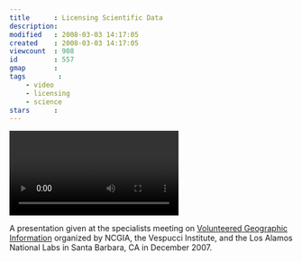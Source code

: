 ```yaml
---
title      : Licensing Scientific Data
description: 
modified   : 2008-03-03 14:17:05
created    : 2008-03-03 14:17:05
viewcount  : 908
id         : 557
gmap       : 
tags        :
    - video
    - licensing
    - science
stars      : 
---
```


![Licensing Scientific Data](science_licenses.mp4)

A presentation given at the specialists meeting on [Volunteered Geographic Information]() organized by NCGIA, the Vespucci Institute, and the Los Alamos National Labs in Santa Barbara, CA in December 2007.


